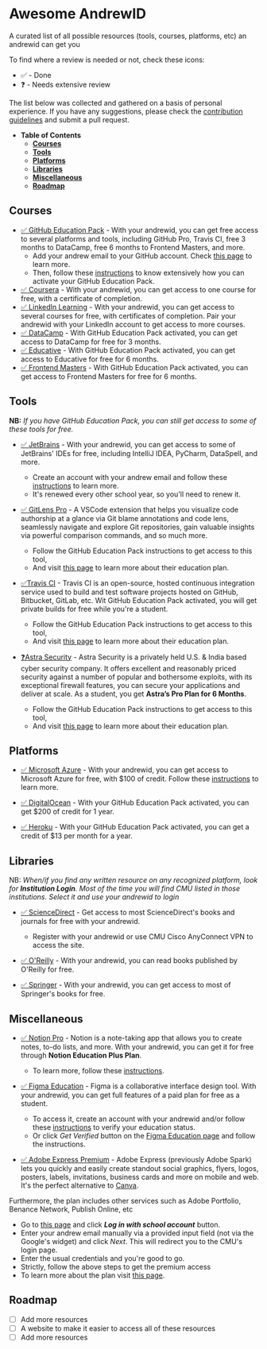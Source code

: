 # Awesome AndrewID
A curated list of all possible resources (tools, courses, platforms, etc) an andrewid can get you

To find where a review is needed or not, check these icons:
- ✅ - Done
- ❓ - Needs extensive review

The list below was collected and gathered on a basis of personal experience. If you have any suggestions, please check the [contribution guidelines](CONTRIBUTING.md) and submit a pull request.

- **Table of Contents**
  - [**Courses**](#courses)
  - [**Tools**](#tools)
  - [**Platforms**](#platforms)
  - [**Libraries**](#libraries)
  - [**Miscellaneous**](#miscellaneous)
  - [**Roadmap**](#roadmap)


## **Courses**
- [✅ GitHub Education Pack](https://education.github.com/pack) - With your andrewid, you can get free access to several platforms and tools, including GitHub Pro, Travis CI, free 3 months to DataCamp, free 6 months to Frontend Masters, and more.
  - Add your andrew email to your GitHub account. Check [this page](https://help.github.com/en/github/setting-up-and-managing-your-github-user-account/adding-an-email-address-to-your-github-account) to learn more.
  - Then, follow these [instructions](https://help.github.com/en/github/teaching-and-learning-with-github-education/applying-for-a-student-developer-pack) to know extensively how you can activate your GitHub Education Pack.
- [✅ Coursera](https://www.coursera.org/) - With your andrewid, you can get access to one course for free, with a certificate of completion.
- [✅ LinkedIn Learning](https://www.linkedin.com/learning/) - With your andrewid, you can get access to several courses for free, with certificates of completion. Pair your andrewid with your LinkedIn account to get access to more courses.
- [✅ DataCamp](https://www.datacamp.com/) - With GitHub Education Pack activated, you can get access to DataCamp for free for 3 months.
- [✅ Educative](https://www.educative.io/) - With GitHub Education Pack activated, you can get access to Educative for free for 6 months.
- [✅ Frontend Masters](https://frontendmasters.com/) - With GitHub Education Pack activated, you can get access to Frontend Masters for free for 6 months.

## **Tools**
**NB:** _If you have GitHub Education Pack, you can still get access to some of these tools for free._

- [✅ JetBrains](https://www.jetbrains.com/) - With your andrewid, you can get access to some of JetBrains' IDEs for free, including IntelliJ IDEA, PyCharm, DataSpell, and more.
  - Create an account with your andrew email and follow these [instructions](https://www.jetbrains.com/community/education/#students) to learn more.
  - It's renewed every other school year, so you'll need to renew it.
  
- [✅ GitLens Pro](https://gitlens.amod.io/) - A VSCode extension that helps you visualize code authorship at a glance via Git blame annotations and code lens, seamlessly navigate and explore Git repositories, gain valuable insights via powerful comparison commands, and so much more.
  - Follow the GitHub Education Pack instructions to get access to this tool,
  - And visit [this page](https://www.gitkraken.com/github-student-developer-pack) to learn more about their education plan.

- [✅Travis CI](https://travis-ci.com/) - Travis CI is an open-source, hosted continuous integration service used to build and test software projects hosted on GitHub, Bitbucket, GitLab, etc. Wit GitHub Education Pack activated, you will get private builds for free while you're a student.
  - Follow the GitHub Education Pack instructions to get access to this tool,
  - And visit [this page](https://education.travis-ci.com/) to learn more about their education plan.

- [❓Astra Security](https://www.getastra.com/) - Astra Security is a privately held U.S. & India based cyber security company. It offers excellent and reasonably priced security against a number of popular and bothersome exploits, with its exceptional firewall features, you can secure your applications and deliver at scale. As a student, you get **Astra’s Pro Plan for 6 Months**.
  - Follow the GitHub Education Pack instructions to get access to this tool,
  - And visit [this page](https://www.getastra.com/github-student-developer-pack) to learn more about their education plan.

## **Platforms**
- [✅ Microsoft Azure](https://azure.microsoft.com/en-us) - With your andrewid, you can get access to Microsoft Azure for free, with $100 of credit. Follow these [instructions](https://azure.microsoft.com/en-us/free/students/) to learn more.

- [✅ DigitalOcean](https://www.digitalocean.com/) - With your GitHub Education Pack activated, you can get $200 of credit for 1 year.

- [✅ Heroku](https://www.heroku.com/) - With your GitHub Education Pack activated, you can get a credit of $13 per month for a year.

## **Libraries**
NB: _When/if you find any written resource on any recognized platform, look for **Institution Login**. Most of the time you will find CMU listed in those institutions. Select it and use your andrewid to login_

- [✅ ScienceDirect](https://www.sciencedirect.com/) - Get access to most ScienceDirect's books and journals for free with your andrewid. 
  - Register with your andrewid or use CMU Cisco AnyConnect VPN to access the site.

- [✅ O'Reilly](https://www.oreilly.com/) - With your andrewid, you can read books published by O'Reilly for free.

- [✅ Springer](https://link.springer.com/) - With your andrewid, you can get access to most of Springer's books for free.

## **Miscellaneous**
- [✅ Notion Pro](https://www.notion.so/) - Notion is a note-taking app that allows you to create notes, to-do lists, and more. With your andrewid, you can get it for free through **Notion Education Plus Plan**. 
  - To learn more, follow these [instructions](https://www.notion.so/help/notion-for-education).

- [✅ Figma Education](https://www.figma.com/) - Figma is a collaborative interface design tool. With your andrewid, you can get full features of a paid plan for free as a student.
  - To access it, create an account with your andrewid and/or follow these [instructions](https://help.figma.com/hc/en-us/articles/360041061214-Verify-education-status) to verify your education status.
  - Or click *Get Verified* button on the [Figma Education page](https://www.figma.com/education/students/) and follow the instructions.

- [✅ Adobe Express Premium](https://www.adobe.com/express/) - Adobe Express (previously Adobe Spark) lets you quickly and easily create standout social graphics, flyers, logos, posters, labels, invitations, business cards and more on mobile and web. It's the perfect alternative to [Canva](https://www.canva.com/).

Furthermore, the plan includes other services such as Adobe Portfolio, Benance Network, Publish Online, etc
  - Go to [this page](https://express.adobe.com/sp/) and click ***Log in with school account*** button.
  - Enter your andrew email manually via a provided input field (not via the Google's widget) and click _Next_. This will redirect you to the CMU's login page.
  - Enter the usual credentials and you're good to go.
  - Strictly, follow the above steps to get the premium access
  - To learn more about the plan visit [this page](https://helpx.adobe.com/express/using/express-for-education.html).


## **Roadmap**
- [ ] Add more resources
- [ ] A website to make it easier to access all of these resources
- [ ] Add more resources